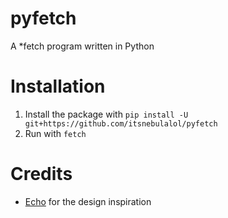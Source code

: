 # pyfetch

A \*fetch program written in Python

# Installation

1. Install the package with `pip install -U git+https://github.com/itsnebulalol/pyfetch`
2. Run with `fetch`

# Credits

-   [Echo](https://github.com/CallMeEchoCodes) for the design inspiration
